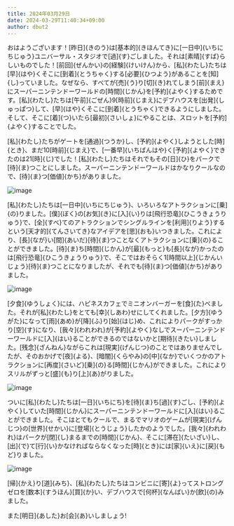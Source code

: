 ```yaml
---
title: 2024年03月29日
date: 2024-03-29T11:40:34+09:00
author: dbut2
---
```

おはようございます！[昨日]{きのう}は[基本的]{きほんてき}に[一日中]{いちにちじゅう}ユニバーサル・スタジオで[過]{す}ごしました。それは[素晴]{すば}らしいものでした！[前回]{ぜんかい}の[経験]{けいけん}から、[私]{わたし}たちは[早]{はや}くそこに[到着]{とうちゃく}する[必要]{ひつよう}があることを[知]{し}っていました。なぜなら、すべてが[売]{う}り[切]{き}れてしまう[前]{まえ}にスーパーニンテンドーワールドの[時間]{じかん}を[予約]{よやく}するためです。[私]{わたし}たちは[午前]{ごぜん}9[時前]{じまえ}にデブハウスを[出発]{しゅっぱつ}して、[早]{はや}くそこに[到着]{とうちゃく}できるようにしました。そして、そこに[着]{つ}いたら[最初]{さいしょ}にやることは、スロットを[予約]{よやく}することでした。

[私]{わたし}たちがゲートを[通過]{つうか}し、[予約]{よやく}しようとした[時]{とき}、まだ10[時前]{じまえ}で、[一番早]{いちばんはや}く[予約]{よやく}できたのは21[時]{じ}でした！[私]{わたし}たちはそれでもその[日]{ひ}をパークで[待]{ま}つことにしました。スーパーニンテンドーワールドはかなりクールなので、[待]{ま}つ[価値]{かち}がありました。

![image](https://github.com/devhou-se/www-jp/assets/61171623/c7e1dce6-66ab-4a30-b6ae-574360bffa9d)

[私]{わたし}たちは[一日中]{いちにちじゅう}、いろいろなアトラクションに[乗]{の}りました。[僕]{ぼく}の[お気]{き}に[入]{い}りは[飛行恐竜]{ひこうきょうりゅう}で、[全]{すべ}てのアトラクションでシングルラインを[利用]{りよう}するという[天才的]{てんさいてき}なアイデアを[思]{おも}いつきました。これにより、[長]{なが}い[間]{あいだ}[待]{ま}つことなくアトラクションに[乗]{の}ることができました。[待]{ま}ち[時間]{じかん}が[最]{もっと}も[長]{なが}かったのは[飛行恐竜]{ひこうきょうりゅう}で、そこではおそらく1[時間以上]{じかんいじょう}[待]{ま}つことになりましたが、それでも[待]{ま}つ[価値]{かち}がありました。

![image](https://github.com/devhou-se/www-jp/assets/61171623/9a5069df-9ab9-4e51-a791-980920a027bb)

[夕食]{ゆうしょく}には、ハピネスカフェでミニオンバーガーを[食]{た}べました。それが[私]{わたし}をとても[幸]{しあわ}せにしてくれました。[夕方]{ゆうがた}になって[雨]{あめ}が[降]{ふ}り[始]{はじ}め、これによりパークがすっかり[空]{す}になり、[我々]{われわれ}が[予約]{よやく}なしでスーパーニンテンドーワールドに[入]{はい}ることができるのではないかと[期待]{きたい}しました。[残念]{ざんねん}ながらこれは[現実]{げんじつ}のことではありませんでしたが、そのおかげで[夜]{よる}、[暗闇]{くらやみ}の[中]{なか}でいくつかのアトラクションに[再度]{さいど}[乗]{の}る[時間]{じかん}ができました。これによりスリルがずっと[盛]{も}り[上]{あ}がりました。

![image](https://github.com/devhou-se/www-jp/assets/61171623/7d3c6b3b-e1e8-4916-b805-a36d37553a1c)

ついに[私]{わたし}たちは[一日]{いちにち}を[待]{ま}ち[過]{す}ごし、[予約]{よやく}していた[時間]{じかん}にスーパーニンテンドーワールドに[入]{はい}ることができました。そこはとてもクールで、まるでマリオのゲームが[現実]{げんじつ}の[世界]{せかい}に[登場]{とうじょう}したかのようでした。[我々]{われわれ}はパークが[閉]{し}まるまでの[時間]{じかん}、そこに[滞在]{たいざい}し、[出]{で}て[行]{い}かなければならなくなった[時]{とき}には[家]{いえ}に[戻]{もど}りました。

![image](https://github.com/devhou-se/www-jp/assets/61171623/591e2f3f-57f0-47f5-a062-c964121bbfc2)

[帰]{かえ}り[道]{みち}、[私]{わたし}たちはコンビニに[寄]{よ}ってストロングゼロを[数本]{すうほん}[買]{か}い、デブハウスで[何杯]{なんばい}か[飲]{の}みました。

また[明日]{あした}お[会]{あ}いしましょう!